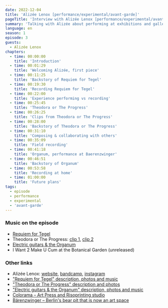 ```yaml
---
date: 2022-12-04
title: 'Alizée Lenox [performance/experimental/avant-garde]'
pageTitle: 'Interview with Alizée Lenox [performance/experimental/avant-garde]'
summary: 'Talking with Alizée about performing at exhibitions and galleries and writing experimental pieces for specific contexts.'
language: en
season: 1
episode: 3
guests:
  - Alizée Lenox
chapters:
  - time: 00:00:00
    title: 'Introduction'
  - time: 00:01:29
    title: 'Welcoming Alizée, first piece'
  - time: 00:11:25
    title: 'Backstory of Requiem for Tegel'
  - time: 00:19:30
    title: 'Recording Requiem for Tegel'
  - time: 00:22:00
    title: 'Experience performing vs recording'
  - time: 00:25:45
    title: 'Theodora or The Progress'
  - time: 00:26:25
    title: 'Clips from Theodora or The Progress'
  - time: 00:28:00
    title: 'Backstory of Theodora or The Progress'
  - time: 00:31:10
    title: 'Composing & collaborating with others'
  - time: 00:35:09
    title: 'Field recording'
  - time: 00:41:18
    title: 'Organum, performance at Baerenzwinger'
  - time: 00:46:51
    title: 'Backstory of Organum'
  - time: 00:53:58
    title: 'Recording at home'
  - time: 01:00:00
    title: 'Future plans'
tags:
  - episode
  - performance
  - experimental
  - 'avant-garde'
---
```


### Music on the episode

- [Requiem for Tegel][track1]
- Theodora or The Progress: [clip 1][clip1], [clip 2][clip2]
- [Electric guitars & the Organum][track2]
- I Want 2 Make U Cum at the Botanical Garden (unreleased)

### Other links

- Alizée Lenox: [website][website], [bandcamp][bandcamp], [instagram][insta]
- ["Requiem for Tegel" description, photos and music][track1]
- ["Theodora or The Progress" description and photos][theodora]
- ["Electric guitars & the Organum" description, photos and music][track2]
- [Colorama – Art Press and Risoprinting studio][colorama]
- [Bärenzwinger – Berlin's bear pit that is now an art space][baerenzwinger]


[website]: https://alizeelenox.com/
[bandcamp]: https://alizeelenox.bandcamp.com/
[insta]: https://www.instagram.com/fluffymaybes/
[track1]: https://alizeelenox.com/Requiem-For-Tegel
[clip1]: https://www.instagram.com/tv/Cdbo__SrZE4/?igshid=YmMyMTA2M2Y=
[clip2]: https://www.instagram.com/tv/CdbodSiuUVs/?igshid=YmMyMTA2M2Y=
[theodora]: https://alizeelenox.com/Theodora
[track2]: https://alizeelenox.com/A-Side-B-Side
[baerenzwinger]: https://baerenzwinger.berlin/en/barenzwinger/
[colorama]: https://colorama.space/
